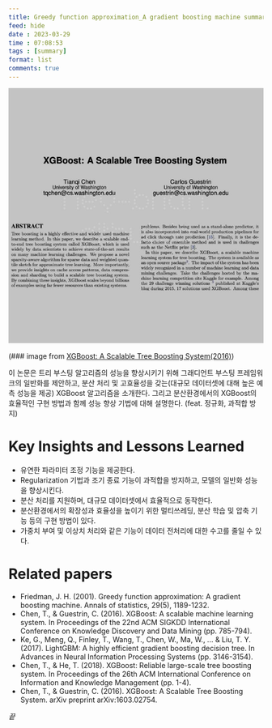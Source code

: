 ```yaml
---
title: Greedy function approximation_A gradient boosting machine summary
feed: hide
date : 2023-03-29
time : 07:08:53
tags : [summary]
format: list
comments: true
---
```


![](/attachments/Screenshot_2023-03-29_at_70833_AM_watermarked.jpeg)

(\### image from [XGBoost: A Scalable Tree Boosting System(2016)](https://arxiv.org/abs/1603.02754))

이 논문은 트리 부스팅 알고리즘의 성능을 향상시키기 위해 그래디언트 부스팅 프레임워크의 일반화를 제안하고, 분산 처리 및 고효율성을 갖는(대규모 데이터셋에 대해 높은 예측 성능을 제공) XGBoost 알고리즘을 소개한다. 그리고 분산환경에서의 XGBoost의 효율적인 구현 방법과 함께 성능 향상 기법에 대해 설명한다. (feat. 정규화, 과적합 방지)

# Key Insights and Lessons Learned
- 유연한 파라미터 조정 기능을 제공한다.
- Regularization 기법과 조기 종료 기능이 과적합을 방지하고, 모델의 일반화 성능을 향상시킨다.
- 분산 처리를 지원하며, 대규모 데이터셋에서 효율적으로 동작한다.
- 분산환경에서의 확장성과 효율성을 높이기 위한 멀티쓰레딩, 분산 학습 및 압축 기능 등의 구현 방법이 있다.
- 가중치 부여 및 이상치 처리와 같은 기능이 데이터 전처리에 대한 수고를 줄일 수 있다.

# Related papers
- Friedman, J. H. (2001). Greedy function approximation: A gradient boosting machine. Annals of statistics, 29(5), 1189-1232.
- Chen, T., & Guestrin, C. (2016). XGBoost: A scalable machine learning system. In Proceedings of the 22nd ACM SIGKDD International Conference on Knowledge Discovery and Data Mining (pp. 785-794).
- Ke, G., Meng, Q., Finley, T., Wang, T., Chen, W., Ma, W., ... & Liu, T. Y. (2017). LightGBM: A highly efficient gradient boosting decision tree. In Advances in Neural Information Processing Systems (pp. 3146-3154).
- Chen, T., & He, T. (2018). XGBoost: Reliable large-scale tree boosting system. In Proceedings of the 26th ACM International Conference on Information and Knowledge Management (pp. 1-4).
- Chen, T., & Guestrin, C. (2016). XGBoost: A Scalable Tree Boosting System. arXiv preprint arXiv:1603.02754.

_끝_